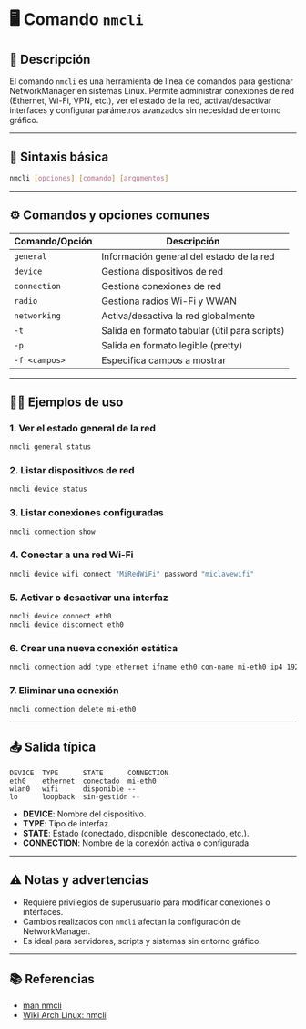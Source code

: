 <!-- filepath: /home/zheiar/github/networking-linux-tools/docs/nmcli.md -->

# 🖥️ Comando `nmcli`

## 🧾 Descripción

El comando `nmcli` es una herramienta de línea de comandos para gestionar NetworkManager en sistemas Linux. Permite administrar conexiones de red (Ethernet, Wi-Fi, VPN, etc.), ver el estado de la red, activar/desactivar interfaces y configurar parámetros avanzados sin necesidad de entorno gráfico.

---

## 🧪 Sintaxis básica

```bash
nmcli [opciones] [comando] [argumentos]
```

---

## ⚙️ Comandos y opciones comunes

| Comando/Opción           | Descripción                                                      |
|-------------------------|------------------------------------------------------------------|
| `general`               | Información general del estado de la red                          |
| `device`                | Gestiona dispositivos de red                                      |
| `connection`            | Gestiona conexiones de red                                        |
| `radio`                 | Gestiona radios Wi-Fi y WWAN                                      |
| `networking`            | Activa/desactiva la red globalmente                               |
| `-t`                    | Salida en formato tabular (útil para scripts)                     |
| `-p`                    | Salida en formato legible (pretty)                                |
| `-f <campos>`           | Especifica campos a mostrar                                       |

---

## 🧑‍💻 Ejemplos de uso

### 1. Ver el estado general de la red

```bash
nmcli general status
```

### 2. Listar dispositivos de red

```bash
nmcli device status
```

### 3. Listar conexiones configuradas

```bash
nmcli connection show
```

### 4. Conectar a una red Wi-Fi

```bash
nmcli device wifi connect "MiRedWiFi" password "miclavewifi"
```

### 5. Activar o desactivar una interfaz

```bash
nmcli device connect eth0
nmcli device disconnect eth0
```

### 6. Crear una nueva conexión estática

```bash
nmcli connection add type ethernet ifname eth0 con-name mi-eth0 ip4 192.168.1.100/24 gw4 192.168.1.1
```

### 7. Eliminar una conexión

```bash
nmcli connection delete mi-eth0
```

---

## 📤 Salida típica

```
DEVICE  TYPE      STATE      CONNECTION
eth0    ethernet  conectado  mi-eth0
wlan0   wifi      disponible --
lo      loopback  sin-gestión --
```

- **DEVICE**: Nombre del dispositivo.
- **TYPE**: Tipo de interfaz.
- **STATE**: Estado (conectado, disponible, desconectado, etc.).
- **CONNECTION**: Nombre de la conexión activa o configurada.

---

## ⚠️ Notas y advertencias

- Requiere privilegios de superusuario para modificar conexiones o interfaces.
- Cambios realizados con `nmcli` afectan la configuración de NetworkManager.
- Es ideal para servidores, scripts y sistemas sin entorno gráfico.

---

## 📚 Referencias

- [man nmcli](https://man7.org/linux/man-pages/man1/nmcli.1.html)
- [Wiki Arch Linux: nmcli](https://wiki.archlinux.org/title/Nmcli)